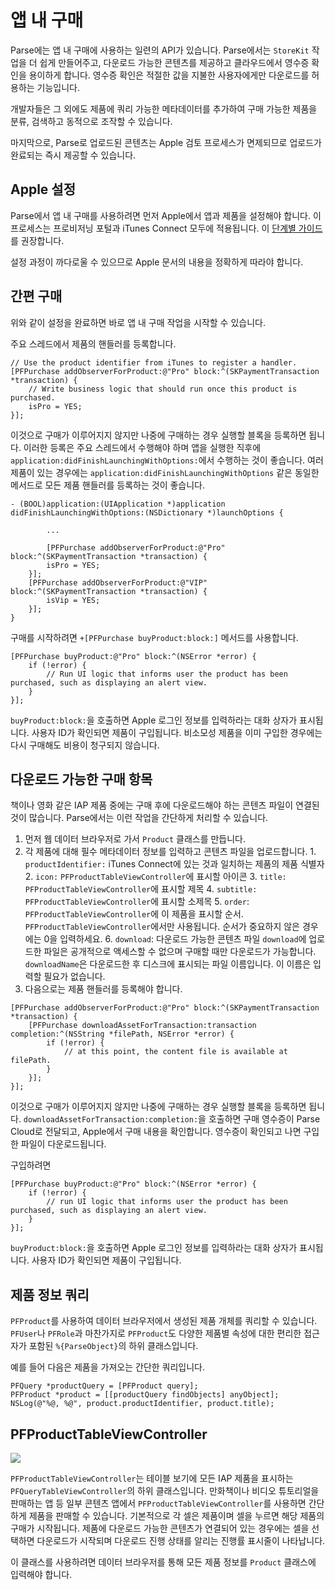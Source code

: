 # 앱 내 구매

Parse에는 앱 내 구매에 사용하는 일련의 API가 있습니다. Parse에서는 `StoreKit` 작업을 더 쉽게 만들어주고, 다운로드 가능한 콘텐츠를 제공하고 클라우드에서 영수증 확인을 용이하게 합니다. 영수증 확인은 적절한 값을 지불한 사용자에게만 다운로드를 허용하는 기능입니다.

개발자들은 그 외에도 제품에 쿼리 가능한 메타데이터를 추가하여 구매 가능한 제품을 분류, 검색하고 동적으로 조작할 수 있습니다.

마지막으로, Parse로 업로드된 콘텐츠는 Apple 검토 프로세스가 면제되므로 업로드가 완료되는 즉시 제공할 수 있습니다.

## Apple 설정

Parse에서 앱 내 구매를 사용하려면 먼저 Apple에서 앱과 제품을 설정해야 합니다. 이 프로세스는 프로비저닝 포털과 iTunes Connect 모두에 적용됩니다. 이 [단계별 가이드](https://developer.apple.com/library/ios/#technotes/tn2259/_index.html)를 권장합니다.

설정 과정이 까다로울 수 있으므로 Apple 문서의 내용을 정확하게 따라야 합니다.

## 간편 구매

위와 같이 설정을 완료하면 바로 앱 내 구매 작업을 시작할 수 있습니다.

주요 스레드에서 제품의 핸들러를 등록합니다.

```objc
// Use the product identifier from iTunes to register a handler.
[PFPurchase addObserverForProduct:@"Pro" block:^(SKPaymentTransaction *transaction) {
    // Write business logic that should run once this product is purchased.
    isPro = YES;
}];
```

이것으로 구매가 이루어지지 않지만 나중에 구매하는 경우 실행할 블록을 등록하면 됩니다. 이러한 등록은 주요 스레드에서 수행해야 하며 앱을 실행한 직후에 `application:didFinishLaunchingWithOptions:`에서 수행하는 것이 좋습니다. 여러 제품이 있는 경우에는 `application:didFinishLaunchingWithOptions` 같은 동일한 메서드로 모든 제품 핸들러를 등록하는 것이 좋습니다.

```objc
- (BOOL)application:(UIApplication *)application didFinishLaunchingWithOptions:(NSDictionary *)launchOptions {

        ...

        [PFPurchase addObserverForProduct:@"Pro" block:^(SKPaymentTransaction *transaction) {
        isPro = YES;
    }];
    [PFPurchase addObserverForProduct:@"VIP" block:^(SKPaymentTransaction *transaction) {
        isVip = YES;
    }];
}
```

구매를 시작하려면 `+[PFPurchase buyProduct:block:]` 메서드를 사용합니다.

```objc
[PFPurchase buyProduct:@"Pro" block:^(NSError *error) {
    if (!error) {
        // Run UI logic that informs user the product has been purchased, such as displaying an alert view.
    }
}];
```

`buyProduct:block:`을 호출하면 Apple 로그인 정보를 입력하라는 대화 상자가 표시됩니다. 사용자 ID가 확인되면 제품이 구입됩니다. 비소모성 제품을 이미 구입한 경우에는 다시 구매해도 비용이 청구되지 않습니다.

## 다운로드 가능한 구매 항목

책이나 영화 같은 IAP 제품 중에는 구매 후에 다운로드해야 하는 콘텐츠 파일이 연결된 것이 많습니다. Parse에서는 이런 작업을 간단하게 처리할 수 있습니다.

1.  먼저 웹 데이터 브라우저로 가서 `Product` 클래스를 만듭니다.
2.  각 제품에 대해 필수 메타데이터 정보를 입력하고 콘텐츠 파일을 업로드합니다.
        1.  `productIdentifier:` iTunes Connect에 있는 것과 일치하는 제품의 제품 식별자
        2.  `icon:` `PFProductTableViewController`에 표시할 아이콘
        3.  `title:` `PFProductTableViewController`에 표시할 제목
        4.  `subtitle:` `PFProductTableViewController`에 표시할 소제목
        5.  `order`: `PFProductTableViewController`에 이 제품을 표시할 순서. `PFProductTableViewController`에서만 사용됩니다. 순서가 중요하지 않은 경우에는 0을 입력하세요.
        6.  `download`: 다운로드 가능한 콘텐츠 파일 `download`에 업로드한 파일은 공개적으로 액세스할 수 없으며 구매할 때만 다운로드가 가능합니다. `downloadName`은 다운로드한 후 디스크에 표시되는 파일 이름입니다. 이 이름은 입력할 필요가 없습니다.
3.  다음으로는 제품 핸들러를 등록해야 합니다.

```objc
[PFPurchase addObserverForProduct:@"Pro" block:^(SKPaymentTransaction *transaction) {
    [PFPurchase downloadAssetForTransaction:transaction completion:^(NSString *filePath, NSError *error) {
        if (!error) {
            // at this point, the content file is available at filePath.
        }
    }];
}];
```

이것으로 구매가 이루어지지 않지만 나중에 구매하는 경우 실행할 블록을 등록하면 됩니다. `downloadAssetForTransaction:completion:`을 호출하면 구매 영수증이 Parse Cloud로 전달되고, Apple에서 구매 내용을 확인합니다. 영수증이 확인되고 나면 구입한 파일이 다운로드됩니다.

구입하려면

```objc
[PFPurchase buyProduct:@"Pro" block:^(NSError *error) {
    if (!error) {
        // run UI logic that informs user the product has been purchased, such as displaying an alert view.
    }
}];
```

`buyProduct:block:`을 호출하면 Apple 로그인 정보를 입력하라는 대화 상자가 표시됩니다. 사용자 ID가 확인되면 제품이 구입됩니다.

## 제품 정보 쿼리

`PFProduct`를 사용하여 데이터 브라우저에서 생성된 제품 개체를 쿼리할 수 있습니다. `PFUser`나 `PFRole`과 마찬가지로 `PFProduct`도 다양한 제품별 속성에 대한 편리한 접근자가 포함된 `%{ParseObject}`의 하위 클래스입니다.

예를 들어 다음은 제품을 가져오는 간단한 쿼리입니다.

```objc
PFQuery *productQuery = [PFProduct query];
PFProduct *product = [[productQuery findObjects] anyObject];
NSLog(@"%@, %@", product.productIdentifier, product.title);
```

## PFProductTableViewController

![](/images/docs/products_table_screenshot.png)

`PFProductTableViewController`는 테이블 보기에 모든 IAP 제품을 표시하는 `PFQueryTableViewController`의 하위 클래스입니다. 만화책이나 비디오 튜토리얼을 판매하는 앱 등 일부 콘텐츠 앱에서 `PFProductTableViewController`를 사용하면 간단하게 제품을 판매할 수 있습니다. 기본적으로 각 셀은 제품이며 셀을 누르면 해당 제품의 구매가 시작됩니다. 제품에 다운로드 가능한 콘텐츠가 연결되어 있는 경우에는 셀을 선택하면 다운로드가 시작되며 다운로드 진행 상태를 알리는 진행률 표시줄이 나타납니다.

이 클래스를 사용하려면 데이터 브라우저를 통해 모든 제품 정보를 `Product` 클래스에 입력해야 합니다.
